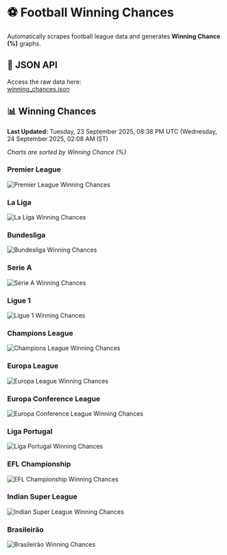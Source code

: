 # ⚽ Football Winning Chances  

Automatically scrapes football league data and generates **Winning Chance (%)** graphs.  

## 📄 JSON API  

Access the raw data here:  
[winning_chances.json](https://raw.githubusercontent.com/akshdeepsingh7/football-stats/refs/heads/main/winning_chances.json)

## 📊 Winning Chances  

<!-- START_WINNING_CHANCES -->
**Last Updated:** Tuesday, 23 September 2025, 08:38 PM UTC (Wednesday, 24 September 2025, 02:08 AM IST)

_Charts are sorted by Winning Chance (%)_

### Premier League

![Premier League Winning Chances](images/Premier_League_winning_chances.png)

### La Liga

![La Liga Winning Chances](images/La_Liga_winning_chances.png)

### Bundesliga

![Bundesliga Winning Chances](images/Bundesliga_winning_chances.png)

### Serie A

![Serie A Winning Chances](images/Serie_A_winning_chances.png)

### Ligue 1

![Ligue 1 Winning Chances](images/Ligue_1_winning_chances.png)

### Champions League

![Champions League Winning Chances](images/Champions_League_winning_chances.png)

### Europa League

![Europa League Winning Chances](images/Europa_League_winning_chances.png)

### Europa Conference League

![Europa Conference League Winning Chances](images/Europa_Conference_League_winning_chances.png)

### Liga Portugal

![Liga Portugal Winning Chances](images/Liga_Portugal_winning_chances.png)

### EFL Championship

![EFL Championship Winning Chances](images/EFL_Championship_winning_chances.png)

### Indian Super League

![Indian Super League Winning Chances](images/Indian_Super_League_winning_chances.png)

### Brasileirão

![Brasileirão Winning Chances](images/Brasileirão_winning_chances.png)


<!-- END_WINNING_CHANCES -->
